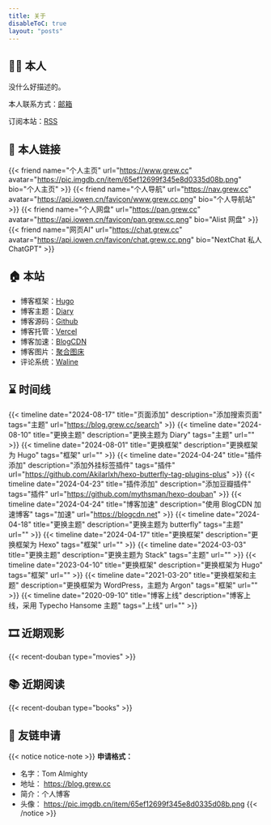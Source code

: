 ```yaml
---
title: 关于
disableToC: true
layout: "posts"
---
```


## 🤸‍♂️ 本人
没什么好描述的。

本人联系方式：[邮箱](mailto:bboyc80@gmail.com)

订阅本站：[RSS](https://blog.grew.cc/index.xml)

## 👦 本人链接
{{< friend name="个人主页" url="https://www.grew.cc" avatar="https://pic.imgdb.cn/item/65ef12699f345e8d0335d08b.png" bio="个人主页" >}}
{{< friend name="个人导航" url="https://nav.grew.cc" avatar="https://api.iowen.cn/favicon/www.grew.cc.png" bio="个人导航站" >}}
{{< friend name="个人网盘" url="https://pan.grew.cc" avatar="https://api.iowen.cn/favicon/pan.grew.cc.png" bio="Alist 网盘" >}}
{{< friend name="网页AI" url="https://chat.grew.cc" avatar="https://api.iowen.cn/favicon/chat.grew.cc.png" bio="NextChat 私人ChatGPT" >}}

## 🏠 本站

- 博客框架：[Hugo](https://gohugo.io)
- 博客主题：[Diary](https://github.com/AmazingRise/hugo-theme-diary)
- 博客源码：[Github](https://github.com/tom2almighty)
- 博客托管：[Vercel](https://vercel.com)
- 博客加速：[BlogCDN](https://blog.tanglu.me/blogcdn/)
- 博客图片：[聚合图床](https://superbed.cn)
- 评论系统：[Waline](https://waline.js.org/)

## ⌛ 时间线
{{< timeline date="2024-08-17" title="页面添加" description="添加搜索页面" tags="主题" url="https://blog.grew.cc/search" >}}
{{< timeline date="2024-08-10" title="更换主题" description="更换主题为 Diary" tags="主题" url="" >}}
{{< timeline date="2024-08-01" title="更换框架" description="更换框架为 Hugo" tags="框架" url="" >}}
{{< timeline date="2024-04-24" title="插件添加" description="添加外挂标签插件" tags="插件" url="https://github.com/Akilarlxh/hexo-butterfly-tag-plugins-plus" >}}
{{< timeline date="2024-04-23" title="插件添加" description="添加豆瓣插件" tags="插件" url="https://github.com/mythsman/hexo-douban" >}}
{{< timeline date="2024-04-24" title="博客加速" description="使用 BlogCDN 加速博客" tags="加速" url="https://blogcdn.net" >}}
{{< timeline date="2024-04-18" title="更换主题" description="更换主题为 butterfly" tags="主题" url="" >}}
{{< timeline date="2024-04-17" title="更换框架" description="更换框架为 Hexo" tags="框架" url="" >}}
{{< timeline date="2024-03-03" title="更换主题" description="更换主题为 Stack" tags="主题" url="" >}}
{{< timeline date="2023-04-10" title="更换框架" description="更换框架为 Hugo" tags="框架" url="" >}}
{{< timeline date="2021-03-20" title="更换框架和主题" description="更换框架为 WordPress，主题为 Argon" tags="框架" url="" >}}
{{< timeline date="2020-09-10" title="博客上线" description="博客上线，采用 Typecho Hansome 主题" tags="上线" url="" >}}

## 🎞 近期观影
{{< recent-douban type="movies" >}}
## 📚 近期阅读
{{< recent-douban type="books" >}}

## 👊 友链申请

{{< notice notice-note >}}
**申请格式：**
- 名字：Tom Almighty
- 地址： https://blog.grew.cc
- 简介：个人博客
- 头像： https://pic.imgdb.cn/item/65ef12699f345e8d0335d08b.png
{{< /notice >}}
